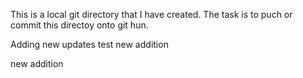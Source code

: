 This is a local git directory that I have created.
The task is to puch or commit this directoy onto git hun.

Adding new updates
test new addition

new addition
